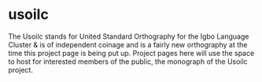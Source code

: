 # usoilc
The Usoilc stands for United Standard Orthography for the Igbo Language Cluster &amp;  is of  independent coinage and is a fairly new  orthography at the time this project page  is being put up. Project pages here will  use the space to host for interested members  of the public, the monograph of the Usoilc project.  
